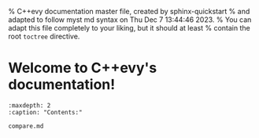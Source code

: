 % C++evy documentation master file, created by sphinx-quickstart
% and adapted to follow myst md syntax on Thu Dec  7 13:44:46 2023.
% You can adapt this file completely to your liking, but it should at least
% contain the root `toctree` directive.

Welcome to C++evy's documentation!
==================================

```{toctree}
:maxdepth: 2
:caption: "Contents:"

compare.md
```


